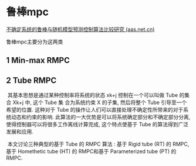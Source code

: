 # 鲁棒mpc

[不确定系统的鲁棒与随机模型预测控制算法比较研究 (aas.net.cn)](http://www.aas.net.cn/article/id/19074)

鲁棒mpc主要分为这两类

## 1 Min-max RMPC

## 2 Tube RMPC

​	其基本思想是通过某种控制率将系统的状态 xk+j 控制在一个可以叫做 Tube 的集合 Xk+j 中, 这个 Tube 集 合为系统约束 X 的子集, 然后将整个 Tube 引导至一个希望的位置. 这种对于 Tube 的操作让人们可以直接处理不确定性所带来的对于系统动态和约束的影响. 此算法的一大优势是可以将系统确定部分和不确定部分分离, 使得控制器可以将很多工作离线计算完成, 这个特点使基于 Tube 的算法得到广泛发展和应用.

​	本文讨论三种典型的基于 Tube 的 RMPC 算法 : 基于 Rigid tube (RT) 的 RMPC, 基于 Homethetic tube (HT) 的 RMPC和基于 Parameterized tube (PT) 的 RMPC.

